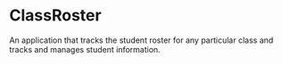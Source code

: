 # ClassRoster
An application that tracks the student roster for any particular class and tracks and manages student information.

